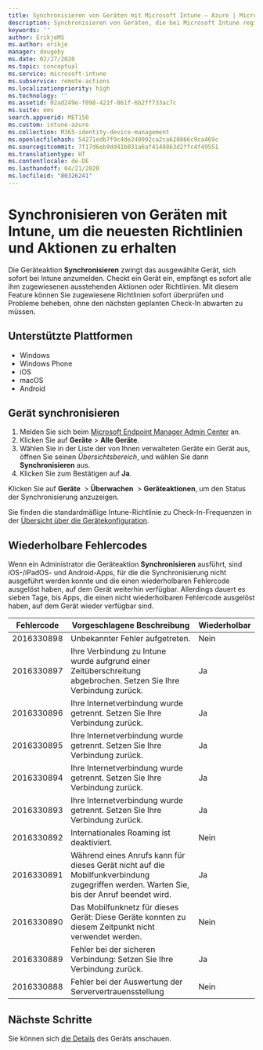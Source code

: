 ```yaml
---
title: Synchronisieren von Geräten mit Microsoft Intune – Azure | Microsoft-Dokumentation
description: Synchronisieren von Geräten, die bei Microsoft Intune registriert sind und dort verwaltet werden, um die neuesten Richtlinien und Aktionen zu erhalten. In diesem Artikel werden die Schritte erläutert, die zur Synchronisierung mithilfe des Azure-Portals erfordelrich sind. Außerdem werden die wiederholbaren Fehlercodes aufgeführt.
keywords: ''
author: ErikjeMS
ms.author: erikje
manager: dougeby
ms.date: 02/27/2020
ms.topic: conceptual
ms.service: microsoft-intune
ms.subservice: remote-actions
ms.localizationpriority: high
ms.technology: ''
ms.assetid: 02ad249e-f098-421f-861f-6b2ff733ac7c
ms.suite: ems
search.appverid: MET150
ms.custom: intune-azure
ms.collection: M365-identity-device-management
ms.openlocfilehash: 54271edb7f9c4de240992ca2ca620866c9ca469c
ms.sourcegitcommit: 7f17d6eb9dd41b031a6af4148863d2ffc4f49551
ms.translationtype: HT
ms.contentlocale: de-DE
ms.lasthandoff: 04/21/2020
ms.locfileid: "80326241"
---
```

# <a name="sync-devices-to-get-the-latest-policies-and-actions-with-intune"></a>Synchronisieren von Geräten mit Intune, um die neuesten Richtlinien und Aktionen zu erhalten


Die Geräteaktion **Synchronisieren** zwingt das ausgewählte Gerät, sich sofort bei Intune anzumelden. Checkt ein Gerät ein, empfängt es sofort alle ihm zugewiesenen ausstehenden Aktionen oder Richtlinien. Mit diesem Feature können Sie zugewiesene Richtlinien sofort überprüfen und Probleme beheben, ohne den nächsten geplanten Check-In abwarten zu müssen.

## <a name="supported-platforms"></a>Unterstützte Plattformen

- Windows
- Windows Phone
- iOS
- macOS
- Android

## <a name="sync-a-device"></a>Gerät synchronisieren

1. Melden Sie sich beim [Microsoft Endpoint Manager Admin Center](https://go.microsoft.com/fwlink/?linkid=2109431) an. 
3. Klicken Sie auf **Geräte** > **Alle Geräte**.
4. Wählen Sie in der Liste der von Ihnen verwalteten Geräte ein Gerät aus, öffnen Sie seinen *Übersichtsbereich*, und wählen Sie dann **Synchronisieren** aus.
5. Klicken Sie zum Bestätigen auf **Ja**.

Klicken Sie auf **Geräte**  >  **Überwachen**  >  **Geräteaktionen**, um den Status der Synchronisierung anzuzeigen.

Sie finden die standardmäßige Intune-Richtlinie zu Check-In-Frequenzen in der [Übersicht über die Gerätekonfiguration](../configuration/device-profile-troubleshoot.md#how-long-does-it-take-for-devices-to-get-a-policy-profile-or-app-after-they-are-assigned).

## <a name="retryable-error-codes"></a>Wiederholbare Fehlercodes

Wenn ein Administrator die Geräteaktion **Synchronisieren** ausführt, sind iOS-/iPadOS- und Android-Apps, für die die Synchronisierung nicht ausgeführt werden konnte und die einen wiederholbaren Fehlercode ausgelöst haben, auf dem Gerät weiterhin verfügbar. Allerdings dauert es sieben Tage, bis Apps, die einen nicht wiederholbaren Fehlercode ausgelöst haben, auf dem Gerät wieder verfügbar sind.


| Fehlercode  | Vorgeschlagene Beschreibung | Wiederholbar |
|---|---|---|
| 2016330898 | Unbekannter Fehler aufgetreten. | Nein |
| 2016330897 | Ihre Verbindung zu Intune wurde aufgrund einer Zeitüberschreitung abgebrochen. Setzen Sie Ihre Verbindung zurück. | Ja |
| 2016330896 | Ihre Internetverbindung wurde getrennt. Setzen Sie Ihre Verbindung zurück. | Ja |
| 2016330895 | Ihre Internetverbindung wurde getrennt. Setzen Sie Ihre Verbindung zurück. | Ja |
| 2016330894 | Ihre Internetverbindung wurde getrennt. Setzen Sie Ihre Verbindung zurück. | Ja |
| 2016330893 | Ihre Internetverbindung wurde getrennt. Setzen Sie Ihre Verbindung zurück. | Ja|
| 2016330892 | Internationales Roaming ist deaktiviert. | Nein|
| 2016330891 | Während eines Anrufs kann für dieses Gerät nicht auf die Mobilfunkverbindung zugegriffen werden. Warten Sie, bis der Anruf beendet wird. | Ja|
| 2016330890 | Das Mobilfunknetz für dieses Gerät: Diese Geräte konnten zu diesem Zeitpunkt nicht verwendet werden. | Nein|
| 2016330889 | Fehler bei der sicheren Verbindung: Setzen Sie Ihre Verbindung zurück. | Ja|
| 2016330888 | Fehler bei der Auswertung der Serververtrauensstellung | Nein|

## <a name="next-steps"></a>Nächste Schritte

Sie können sich [die Details](device-inventory.md) des Geräts anschauen.
 
